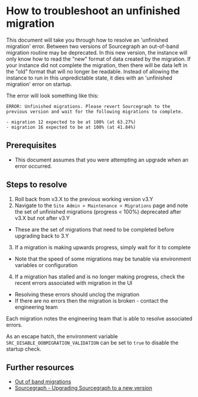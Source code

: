 # How to troubleshoot an unfinished migration

This document will take you through how to resolve an 'unfinished migration' error. Between two versions of Sourcegraph an out-of-band migration routine may be deprecated. In this new version, the instance will only know how to read the "new" format of data created by the migration. If your instance did not complete the migration, then there will be data left in the "old" format that will no longer be readable. Instead of allowing the instance to run in this unpredictable state, it dies with an 'unfinished migration' error on startup.

The error will look something like this:

```
ERROR: Unfinished migrations. Please revert Sourcegraph to the previous version and wait for the following migrations to complete.

- migration 12 expected to be at 100% (at 63.27%)
- migration 16 expected to be at 100% (at 41.84%)
```

## Prerequisites

* This document assumes that you were attempting an upgrade when an error occurred.

## Steps to resolve

1. Roll back from v3.X to the previous working version v3.Y
2. Navigate to the `Site Admin > Maintenance > Migrations` page and note the set of unfinished migrations (progress < 100%) deprecated after v3.X but not after v3.Y
  - These are the set of migrations that need to be completed before upgrading back to 3.Y
3. If a migration is making upwards progress, simply wait for it to complete
  - Note that the speed of some migrations may be tunable via environment variables or configuration
4. If a migration has stalled and is no longer making progress, check the recent errors associated with migration in the UI
  - Resolving these errors should unclog the migration
  - If there are no errors then the migration is broken - contact the engineering team

Each migration notes the engineering team that is able to resolve associated errors.

As an escape hatch, the environment variable `SRC_DISABLE_OOBMIGRATION_VALIDATION` can be set to `true` to disable the startup check.

## Further resources

* [Out of band migrations](../migrations)
* [Sourcegraph - Upgrading Sourcegraph to a new version](https://docs.sourcegraph.com/admin/updates)
